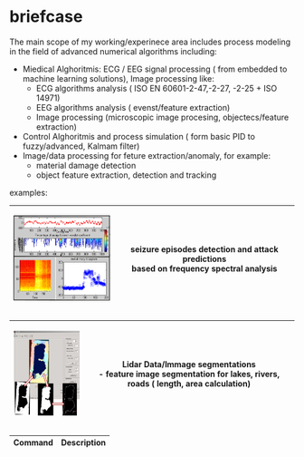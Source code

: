 # briefcase
The main scope of my working/experinece area includes process modeling in the field of advanced numerical algorithms including:
* Miedical Alghoritmis: ECG / EEG signal processing  ( from embedded to machine learning solutions), Image processing like:
  * ECG algorithms analysis ( ISO EN 60601-2-47,-2-27, -2-25 + ISO 14971) 
  * EEG algorithms analysis ( evenst/feature extraction)
  * Image processing (microscopic image procesing, objectecs/feature extraction) 
* Control Alghoritmis and process simulation ( form basic PID to fuzzy/advanced, Kalmam filter)
* Image/data processing for feture extraction/anomaly, for example:
  * material damage detection
  * object feature extraction, detection and tracking 
 
  


examples:

| <p align="center"> <img src="https://github.com/2dof/briefcase/blob/main/drawnings/edf1.png" width="200" height="150" /> | seizure episodes detection and attack predictions <br /> based on frequency spectral analysis |
| --- | --- |

 
 |<p align="center"> <img src="https://github.com/2dof/briefcase/blob/main/drawnings/lidar.png" width="200" height="150" /> | Lidar Data/Immage segmentations <br /> - feature image segmentation for lakes, rivers, roads ( length, area calculation)  |
| --- | --- |
 
 
  | Command | Description |
| --- | --- |
 
 
 
